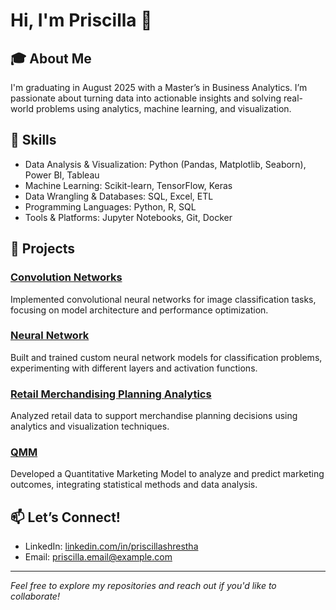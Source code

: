 
# Hi, I'm Priscilla 👋

## 🎓 About Me
I'm graduating in August 2025 with a Master’s in Business Analytics. I’m passionate about turning data into actionable insights and solving real-world problems using analytics, machine learning, and visualization.

## 💼 Skills
- Data Analysis & Visualization: Python (Pandas, Matplotlib, Seaborn), Power BI, Tableau  
- Machine Learning: Scikit-learn, TensorFlow, Keras  
- Data Wrangling & Databases: SQL, Excel, ETL  
- Programming Languages: Python, R, SQL  
- Tools & Platforms: Jupyter Notebooks, Git, Docker  

## 🚀 Projects

### [Convolution Networks](https://github.com/Priscillastha/convolution-networks-)  
Implemented convolutional neural networks for image classification tasks, focusing on model architecture and performance optimization.

### [Neural Network](https://github.com/Priscillastha/NEURAL-NETWORK)  
Built and trained custom neural network models for classification problems, experimenting with different layers and activation functions.

### [Retail Merchandising Planning Analytics](https://github.com/Priscillastha/RETAIL-MERCHANDISING-PLANNING-ANALYTICS)  
Analyzed retail data to support merchandise planning decisions using analytics and visualization techniques.

### [QMM](https://github.com/Priscillastha/QMM)  
Developed a Quantitative Marketing Model to analyze and predict marketing outcomes, integrating statistical methods and data analysis.


## 📫 Let’s Connect!
- LinkedIn: [linkedin.com/in/priscillashrestha](https://linkedin.com/in/priscillashrestha)  
- Email: priscilla.email@example.com  

---

*Feel free to explore my repositories and reach out if you'd like to collaborate!*
